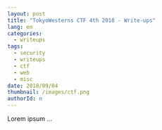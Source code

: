 ```yaml
---
layout: post
title: "TokyoWesterns CTF 4th 2018 - Write-ups"
lang: en
categories:
  - writeups
tags:
  - security
  - writeups
  - ctf
  - web
  - misc
date: 2018/09/04
thumbnail: /images/ctf.png
authorId: n
---
```

Lorem ipsum ...
